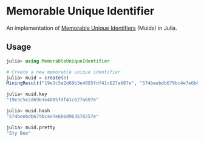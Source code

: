 # Memorable Unique Identifier

An implementation of [Memorable Unique Identifiers](https://github.com/microprediction/muid) (Muids) in Julia.

## Usage

```julia
julia> using MemorableUniqueIdentifier

# Create a new memorable unique identifier
julia> muid = create(6)
MiningResult("19e3c5e2d69b3e4085fdf41c627a687e", "574beebdb679bc4e7e6b6d963570257e", 0x0000000000000006, "Sty Bee")

julia> muid.key
"19e3c5e2d69b3e4085fdf41c627a687e"

julia> muid.hash
"574beebdb679bc4e7e6b6d963570257e"

julia> muid.pretty
"Sty Bee"

```
